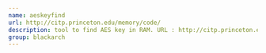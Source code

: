 ```yaml
---
name: aeskeyfind
url: http://citp.princeton.edu/memory/code/
description: tool to find AES key in RAM. URL : http://citp.princeton.edu/memory/code/ Groups : blackarch blackarch-cracker blackarch-forensic
group: blackarch
---
```


